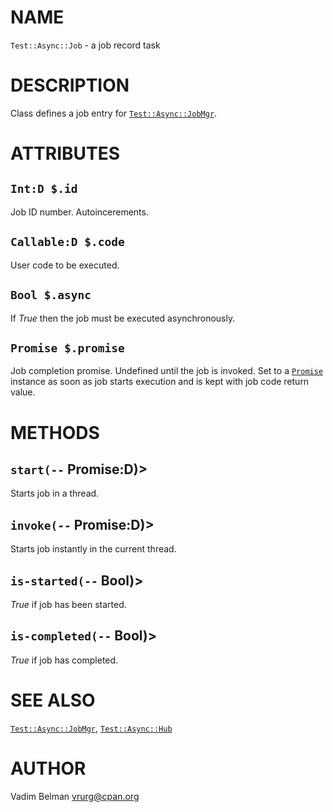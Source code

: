 NAME
====



`Test::Async::Job` - a job record task

DESCRIPTION
===========



Class defines a job entry for [`Test::Async::JobMgr`](https://github.com/vrurg/raku-Test-Async/blob/v0.1.0/docs/md/Test/Async/JobMgr.md).

ATTRIBUTES
==========



`Int:D $.id`
------------

Job ID number. Autoincerements.

`Callable:D $.code`
-------------------

User code to be executed.

`Bool $.async`
--------------

If *True* then the job must be executed asynchronously.

`Promise $.promise`
-------------------

Job completion promise. Undefined until the job is invoked. Set to a [`Promise`](https://docs.raku.org/type/Promise) instance as soon as job starts execution and is kept with job code return value.

METHODS
=======



`start(--` Promise:D)>
----------------------

Starts job in a thread.

`invoke(--` Promise:D)>
-----------------------

Starts job instantly in the current thread.

`is-started(--` Bool)>
----------------------

*True* if job has been started.

`is-completed(--` Bool)>
------------------------

*True* if job has completed.

SEE ALSO
========

[`Test::Async::JobMgr`](https://github.com/vrurg/raku-Test-Async/blob/v0.1.0/docs/md/Test/Async/JobMgr.md), [`Test::Async::Hub`](https://github.com/vrurg/raku-Test-Async/blob/v0.1.0/docs/md/Test/Async/Hub.md)

AUTHOR
======

Vadim Belman <vrurg@cpan.org>

